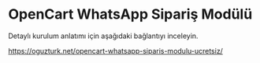 # OpenCart WhatsApp Sipariş Modülü

Detaylı kurulum anlatımı için aşağıdaki bağlantıyı inceleyin.

https://oguzturk.net/opencart-whatsapp-siparis-modulu-ucretsiz/
